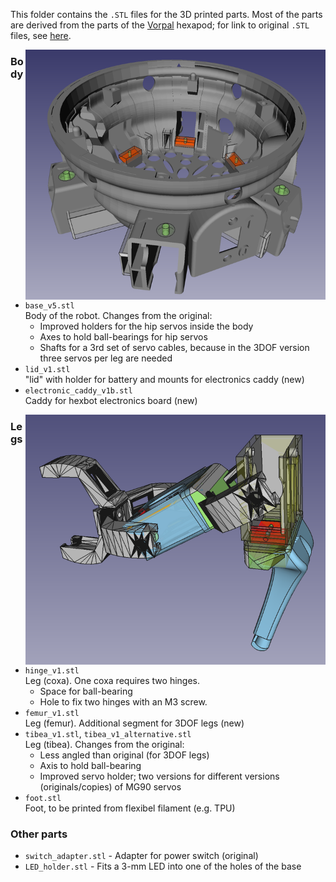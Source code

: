 This folder contains the `.STL` files for the 3D printed parts. Most of the parts are derived from the parts of the [Vorpal](https://vorpalrobotics.com/wiki/index.php/Vorpal_Robotics) hexapod; for link to original `.STL` files, see [here](https://vorpalrobotics.com/wiki/index.php/Vorpal_The_Hexapod_Assembly_Instructions).

[<img align="right" src="https://github.com/teuler/hexbotling/blob/master/pictures/base.png" alt="Drawing" width="480"/>](https://github.com/teuler/hexbotling/blob/master/pictures/base.png)
### Body
* `base_v5.stl`  
  Body of the robot. Changes from the original:
  * Improved holders for the hip servos inside the body
  * Axes to hold ball-bearings for hip servos
  * Shafts for a 3rd set of servo cables, because in the 3DOF version three servos per leg are needed
* `lid_v1.stl`  
  "lid" with holder for battery and mounts for electronics caddy (new)
* `electronic_caddy_v1b.stl`  
  Caddy for hexbot electronics board (new)

[<img align="right" src="https://github.com/teuler/hexbotling/blob/master/pictures/3dof_leg_2.png" alt="Drawing" width="480"/>](https://github.com/teuler/hexbotling/blob/master/pictures/3dof_leg_2.png)
### Legs
* `hinge_v1.stl`  
  Leg (coxa). One coxa requires two hinges.
  * Space for ball-bearing
  * Hole to fix two hinges with an M3 screw.
* `femur_v1.stl`  
  Leg (femur). Additional segment for 3DOF legs (new)
* `tibea_v1.stl`, `tibea_v1_alternative.stl`  
  Leg (tibea). Changes from the original:
  * Less angled than original (for 3DOF legs)
  * Axis to hold ball-bearing
  * Improved servo holder; two versions for different versions (originals/copies) of MG90 servos
* `foot.stl`  
  Foot, to be printed from flexibel filament (e.g. TPU)

### Other parts
* `switch_adapter.stl` - Adapter for power switch (original)
* `LED_holder.stl` - Fits a 3-mm LED into one of the holes of the base
